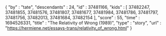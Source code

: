 {
  "by" : "tate",
  "descendants" : 24,
  "id" : 37481166,
  "kids" : [ 37482247, 37481855, 37481576, 37481807, 37481677, 37481984, 37481786, 37481797, 37481756, 37482013, 37481684, 37482154 ],
  "score" : 55,
  "time" : 1694526331,
  "title" : "The Relativity of Wrong (1989)",
  "type" : "story",
  "url" : "https://hermiene.net/essays-trans/relativity_of_wrong.html"
}
